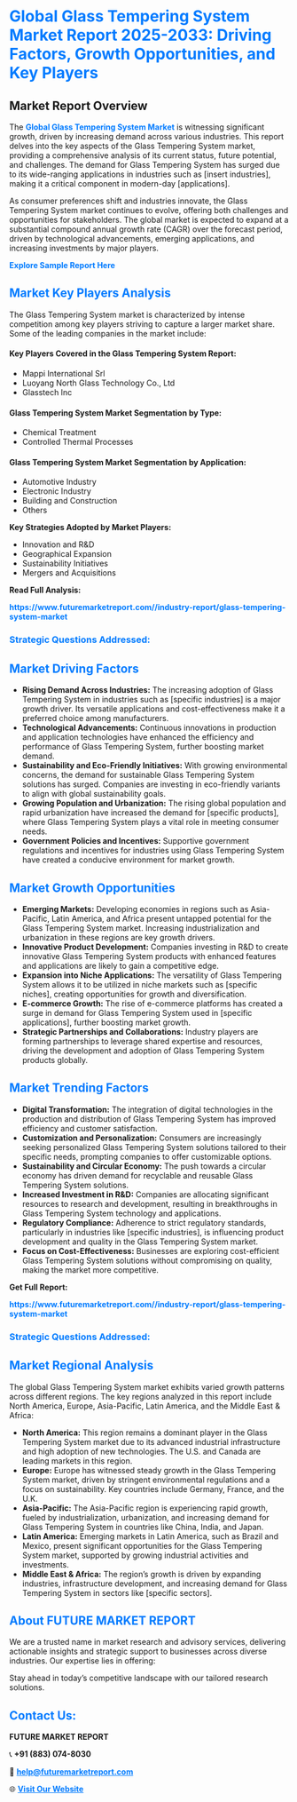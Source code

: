 <h1 style="color: #007BFF;">Global Glass Tempering System Market Report 2025-2033: Driving Factors, Growth Opportunities, and Key Players</h1>

<section id="overview">
<h2>Market Report Overview</h2>
<p>The <a href="https://www.futuremarketreport.com//industry-report/glass-tempering-system-market" style="color: #007BFF; text-decoration: none;"><strong>Global Glass Tempering System Market</strong></a> is witnessing significant growth, driven by increasing demand across various industries. This report delves into the key aspects of the Glass Tempering System market, providing a comprehensive analysis of its current status, future potential, and challenges. The demand for Glass Tempering System has surged due to its wide-ranging applications in industries such as [insert industries], making it a critical component in modern-day [applications].</p>
<p>As consumer preferences shift and industries innovate, the Glass Tempering System market continues to evolve, offering both challenges and opportunities for stakeholders. The global market is expected to expand at a substantial compound annual growth rate (CAGR) over the forecast period, driven by technological advancements, emerging applications, and increasing investments by major players.</p>
</section>

<section id="overview">
<p><a href="https://www.futuremarketreport.com//request-sample/reportId=88276" style="color: #007BFF; text-decoration: none;"><strong>Explore Sample Report Here</strong></a></p>
</section>

<section id="key-players">
<h2 style="color: #007BFF;">Market Key Players Analysis</h2>
<p>The Glass Tempering System market is characterized by intense competition among key players striving to capture a larger market share. Some of the leading companies in the market include:</p>
<h4>Key Players Covered in the Glass Tempering System Report:</h4>
<ul><li>Mappi International Srl</li><li>Luoyang North Glass Technology Co., Ltd</li><li>Glasstech Inc</li></ul>
<h4>Glass Tempering System Market Segmentation by Type:</h4>
<ul><li>Chemical Treatment</li><li>Controlled Thermal Processes</li></ul>

<h4>Glass Tempering System Market Segmentation by Application:</h4>
<ul><li>Automotive Industry</li><li>Electronic Industry</li><li>Building and Construction</li><li>Others</li></ul>
<p><strong>Key Strategies Adopted by Market Players:</strong></p>
<ul>
<li>Innovation and R&D</li>
<li>Geographical Expansion</li>
<li>Sustainability Initiatives</li>
<li>Mergers and Acquisitions</li>
</ul>
</section>

<section>
<p><strong>Read Full Analysis: </strong></p><a href="https://www.futuremarketreport.com//industry-report/glass-tempering-system-market" style="color: #007BFF; text-decoration: none;"><strong>https://www.futuremarketreport.com//industry-report/glass-tempering-system-market</strong></a>
<h3 style="color: #007BFF;">Strategic Questions Addressed:</h3>
</section>

<section id="driving-factors">
<h2 style="color: #007BFF;">Market Driving Factors</h2>
<ul>
<li><strong>Rising Demand Across Industries:</strong> The increasing adoption of Glass Tempering System in industries such as [specific industries] is a major growth driver. Its versatile applications and cost-effectiveness make it a preferred choice among manufacturers.</li>
<li><strong>Technological Advancements:</strong> Continuous innovations in production and application technologies have enhanced the efficiency and performance of Glass Tempering System, further boosting market demand.</li>
<li><strong>Sustainability and Eco-Friendly Initiatives:</strong> With growing environmental concerns, the demand for sustainable Glass Tempering System solutions has surged. Companies are investing in eco-friendly variants to align with global sustainability goals.</li>
<li><strong>Growing Population and Urbanization:</strong> The rising global population and rapid urbanization have increased the demand for [specific products], where Glass Tempering System plays a vital role in meeting consumer needs.</li>
<li><strong>Government Policies and Incentives:</strong> Supportive government regulations and incentives for industries using Glass Tempering System have created a conducive environment for market growth.</li>
</ul>
</section>

<section id="growth-opportunities">
<h2 style="color: #007BFF;">Market Growth Opportunities</h2>
<ul>
<li><strong>Emerging Markets:</strong> Developing economies in regions such as Asia-Pacific, Latin America, and Africa present untapped potential for the Glass Tempering System market. Increasing industrialization and urbanization in these regions are key growth drivers.</li>
<li><strong>Innovative Product Development:</strong> Companies investing in R&D to create innovative Glass Tempering System products with enhanced features and applications are likely to gain a competitive edge.</li>
<li><strong>Expansion into Niche Applications:</strong> The versatility of Glass Tempering System allows it to be utilized in niche markets such as [specific niches], creating opportunities for growth and diversification.</li>
<li><strong>E-commerce Growth:</strong> The rise of e-commerce platforms has created a surge in demand for Glass Tempering System used in [specific applications], further boosting market growth.</li>
<li><strong>Strategic Partnerships and Collaborations:</strong> Industry players are forming partnerships to leverage shared expertise and resources, driving the development and adoption of Glass Tempering System products globally.</li>
</ul>
</section>

<section id="trending-factors">
<h2 style="color: #007BFF;">Market Trending Factors</h2>
<ul>
<li><strong>Digital Transformation:</strong> The integration of digital technologies in the production and distribution of Glass Tempering System has improved efficiency and customer satisfaction.</li>
<li><strong>Customization and Personalization:</strong> Consumers are increasingly seeking personalized Glass Tempering System solutions tailored to their specific needs, prompting companies to offer customizable options.</li>
<li><strong>Sustainability and Circular Economy:</strong> The push towards a circular economy has driven demand for recyclable and reusable Glass Tempering System solutions.</li>
<li><strong>Increased Investment in R&D:</strong> Companies are allocating significant resources to research and development, resulting in breakthroughs in Glass Tempering System technology and applications.</li>
<li><strong>Regulatory Compliance:</strong> Adherence to strict regulatory standards, particularly in industries like [specific industries], is influencing product development and quality in the Glass Tempering System market.</li>
<li><strong>Focus on Cost-Effectiveness:</strong> Businesses are exploring cost-efficient Glass Tempering System solutions without compromising on quality, making the market more competitive.</li>
</ul>
</section>

<section>
<p><strong>Get Full Report: </strong></p><a href="https://www.futuremarketreport.com//industry-report/glass-tempering-system-market" style="color: #007BFF; text-decoration: none;"><strong>https://www.futuremarketreport.com//industry-report/glass-tempering-system-market</strong></a>
<h3 style="color: #007BFF;">Strategic Questions Addressed:</h3>
</section>


<section id="regional-analysis">
<h2 style="color: #007BFF;">Market Regional Analysis</h2>
<p>The global Glass Tempering System market exhibits varied growth patterns across different regions. The key regions analyzed in this report include North America, Europe, Asia-Pacific, Latin America, and the Middle East & Africa:</p>
<ul>
<li><strong>North America:</strong> This region remains a dominant player in the Glass Tempering System market due to its advanced industrial infrastructure and high adoption of new technologies. The U.S. and Canada are leading markets in this region.</li>
<li><strong>Europe:</strong> Europe has witnessed steady growth in the Glass Tempering System market, driven by stringent environmental regulations and a focus on sustainability. Key countries include Germany, France, and the U.K.</li>
<li><strong>Asia-Pacific:</strong> The Asia-Pacific region is experiencing rapid growth, fueled by industrialization, urbanization, and increasing demand for Glass Tempering System in countries like China, India, and Japan.</li>
<li><strong>Latin America:</strong> Emerging markets in Latin America, such as Brazil and Mexico, present significant opportunities for the Glass Tempering System market, supported by growing industrial activities and investments.</li>
<li><strong>Middle East & Africa:</strong> The region’s growth is driven by expanding industries, infrastructure development, and increasing demand for Glass Tempering System in sectors like [specific sectors].</li>
</ul>
</section>

<footer>
<h2 style="color: #007BFF;">About FUTURE MARKET REPORT</h2>
<p>We are a trusted name in market research and advisory services, delivering actionable insights and strategic support to businesses across diverse industries. Our expertise lies in offering:</p>

<p>Stay ahead in today’s competitive landscape with our tailored research solutions.</p>

<h2 style="color: #007BFF;">Contact Us:</h2>
<p><strong>FUTURE MARKET REPORT</strong></p>
<p>📞 <strong>+91 (883) 074-8030</strong></p>
<p>📧 <strong><a href="mailto:help@futuremarketreport.com" style="color: #007BFF;">help@futuremarketreport.com</a></strong></p>
<p>🌐 <strong><a href="https://www.futuremarketreport.com/" style="color: #007BFF;">Visit Our Website</a></strong></p>
</footer>